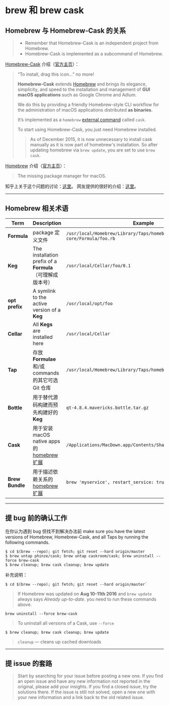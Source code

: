 # brew 和 brew cask

## Homebrew 与 Homebrew-Cask 的关系

> - Remember that Homebrew-Cask is an independent project from Homebrew.
> - Homebrew-Cask is implemented as a subcommand of Homebrew.

[Homebrew-Cask](https://github.com/caskroom/homebrew-cask) 介绍（[官方主页](https://caskroom.github.io/)）：

> “To install, drag this icon…” no more!
> 
> **Homebrew-Cask** extends [Homebrew](http://brew.sh/) and brings its elegance, simplicity, and speed to the installation and management of **GUI macOS applications** such as Google Chrome and Adium.
> 
> We do this by providing a friendly Homebrew-style CLI workflow for the administration of macOS applications distributed **as binaries**.
> 
> It’s implemented as a `homebrew` [external command](https://github.com/Homebrew/brew/blob/master/docs/External-Commands.md) called `cask`.
>
> To start using Homebrew-Cask, you just need Homebrew installed. 
>> As of December 2015, it is now unnecessary to install cask manually as it is now part of homebrew's installation. So after updating homebrew via `brew update`, you are set to use `brew cask`.

[Homebrew](https://github.com/Homebrew/brew) 介绍（[官方主页](http://brew.sh/)）：

> The missing package manager for macOS.

知乎上关于这个问题的讨论：[这里](https://www.zhihu.com/question/22624898)。
网友提供的很好的介绍：[这里](https://aaaaaashu.gitbooks.io/mac-dev-setup/content/Homebrew/Cask.html)。


----------


## Homebrew 相关术语

| Term           | Description                                                | Example                                                         |
|----------------|------------------------------------------------------------|-----------------------------------------------------------------|
| **Formula**    | package 定义文件                                     | `/usr/local/Homebrew/Library/Taps/homebrew/homebrew-core/Formula/foo.rb` |
| **Keg**        | The installation prefix of a **Formula**（可理解成版本号）                  | `/usr/local/Cellar/foo/0.1`                                     |
| **opt prefix** | A symlink to the active version of a **Keg**               | `/usr/local/opt/foo `                                           |
| **Cellar**     | All **Kegs** are installed here                            | `/usr/local/Cellar`                                             |
| **Tap**        | 存放 **Formulae** 和/或 commands 的其它可选 Git 仓库  | `/usr/local/Homebrew/Library/Taps/homebrew/homebrew-versions`   |
| **Bottle**     | 用于替代源码构建而预先构建好的 **Keg**      | `qt-4.8.4.mavericks.bottle.tar.gz`                              |
| **Cask**       | 用于安装 macOS native apps 的 [homebrew 扩展](https://github.com/caskroom/homebrew-cask)  | `/Applications/MacDown.app/Contents/SharedSupport/bin/macdown` |
| **Brew Bundle**| 用于描述依赖关系的 [homebrew 扩展](https://github.com/Homebrew/homebrew-bundle)   | `brew 'myservice', restart_service: true` |


----------


## 提 bug 前的确认工作

在你认为遇到 bug 但找不到解决办法前 make sure you have the latest versions of Homebrew, Homebrew-Cask, and all Taps by running the following commands.

```shell
$ cd $(brew --repo); git fetch; git reset --hard origin/master
$ brew untap phinze/cask; brew untap caskroom/cask; brew uninstall --force brew-cask
$ brew cleanup; brew cask cleanup; brew update
```

补充说明：


```shell
$ cd $(brew --repo); git fetch; git reset --hard origin/master`
```
> If Homebrew was updated on **Aug 10-11th 2016** and `brew update` always says *Already up-to-date*. you need to run these commands above.

```shell
brew uninstall --force brew-cask
```
> To uninstall all versions of a Cask, use `--force`


```shell
$ brew cleanup; brew cask cleanup; brew update
```
> `cleanup` — cleans up cached downloads


----------


## 提 issue 的套路

> Start by searching for your issue before posting a new one. If you find an open issue and have any new information not reported in the original, please add your insights. If you find a closed issue, try the solutions there. If the issue is still not solved, open a new one with your new information and a link back to the old related issue.



